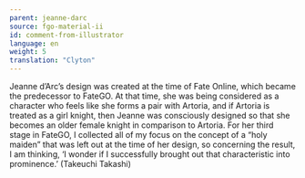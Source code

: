 ```yaml
---
parent: jeanne-darc
source: fgo-material-ii
id: comment-from-illustrator
language: en
weight: 5
translation: "Clyton"
---
```


Jeanne d’Arc’s design was created at the time of Fate Online, which became the predecessor to FateGO. At that time, she was being considered as a character who feels like she forms a pair with Artoria, and if Artoria is treated as a girl knight, then Jeanne was consciously designed so that she becomes an older female knight in comparison to Artoria. For her third stage in FateGO, I collected all of my focus on the concept of a “holy maiden” that was left out at the time of her design, so concerning the result, I am thinking, ‘I wonder if I successfully brought out that characteristic into prominence.’ (Takeuchi Takashi)
